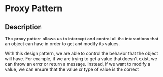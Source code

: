 # Proxy Pattern

## Description
The proxy pattern allows us to intercept and control all the interactions that an object can have in order to get and modify its values.

With this design pattern, we are able to control the behavior that the object will have. For example, if we are trying to get a value that doesn't exist, we can throw an error or return a message. Instead, if we want to modify a value, we can ensure that the value or type of value is the correct 